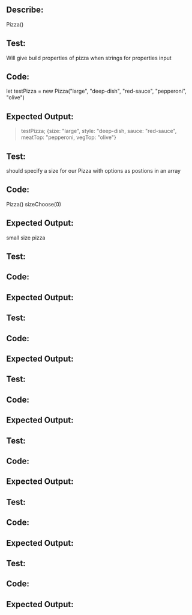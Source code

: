 ## Describe: 
Pizza()
## Test:
Will give build properties of pizza when strings for properties input
## Code:
let testPizza = new Pizza("large", "deep-dish", "red-sauce", "pepperoni", "olive")
## Expected Output:
>testPizza; {size: "large", style: "deep-dish, sauce: "red-sauce", meatTop: "pepperoni, vegTop: "olive"}

## Test:
should specify a size for our Pizza with options as postions in an array
## Code:
Pizza()
sizeChoose(0)
## Expected Output:
small size pizza

## Test:
## Code:
## Expected Output:

## Test:
## Code:
## Expected Output:

## Test:
## Code:
## Expected Output:

## Test:
## Code:
## Expected Output:

## Test:
## Code:
## Expected Output:

## Test:
## Code:
## Expected Output:





